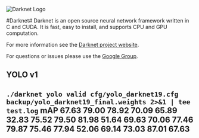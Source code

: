 ![Darknet Logo](http://pjreddie.com/media/files/darknet-black-small.png)

#Darknet#
Darknet is an open source neural network framework written in C and CUDA. It is fast, easy to install, and supports CPU and GPU computation.

For more information see the [Darknet project website](http://pjreddie.com/darknet).

For questions or issues please use the [Google Group](https://groups.google.com/forum/#!forum/darknet).

## YOLO v1

`./darknet yolo valid cfg/yolo_darknet19.cfg backup/yolo_darknet19_final.weights 2>&1 | tee test.log`
mAP 67.63
79.00 78.92 70.09 65.89 32.83 75.52 79.50 81.98 51.64 69.63 70.06 77.46 79.87 75.46 77.94 52.06 69.14 73.03 87.01 67.63
----------------------------------------------------------------------------------------------------------------------
